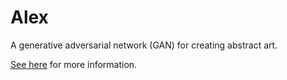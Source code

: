 # Alex
A generative adversarial network (GAN) for creating abstract art.

[See here](alex.ipynb) for more information.
